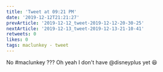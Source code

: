 ```yaml
---
title: 'Tweet at 09:21 PM'
date: '2019-12-12T21:21:27'
prevArticle: '2019-12-12_tweet-2019-12-12-20-30-25'
nextArticle: '2019-12-13_tweet-2019-12-13-21-10-41'
retweets: 0
likes: 0
tags: maclunkey - tweet
---
```

No #maclunkey ??? Oh yeah I don't have @disneyplus yet 😆